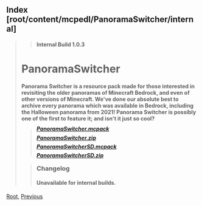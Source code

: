 ## Index [root/content/mcpedl/PanoramaSwitcher/internal]
> > #### Internal Build 1.0.3
>
> # PanoramaSwitcher
> #### Panorama Switcher is a resource pack made for those interested in revisiting the older panoramas of Minecraft Bedrock, and even of other versions of Minecraft. We've done our absolute best to archive every panorama which was available in Bedrock, including the Halloween panorama from 2021! Panorama Switcher is possibly one of the first to feature it; and isn't it just so cool?
>
> > ##### [PanoramaSwitcher.mcpack](https://github.com/Kee7702/Kee7702.github.io/releases/download/untagged-7c0324fbdffa52711419/mcpedl.103.PanoramaSwitcher.mcpack)
> > ##### [PanoramaSwitcher.zip](https://github.com/Kee7702/Kee7702.github.io/releases/download/untagged-7c0324fbdffa52711419/mcpedl.103.PanoramaSwitcher.zip)
> > ##### [PanoramaSwitcherSD.mcpack](https://github.com/Kee7702/Kee7702.github.io/releases/download/untagged-7c0324fbdffa52711419/mcpedl.103.PanoramaSwitcherSD.mcpack)
> > ##### [PanoramaSwitcherSD.zip](https://github.com/Kee7702/Kee7702.github.io/releases/download/untagged-7c0324fbdffa52711419/mcpedl.103.PanoramaSwitcherSD.zip)
>
> > ### Changelog
> > #### Unavailable for internal builds.

[Root](/), [Previous](.././)
<head><style>blockquote>* h5 { line-height:0!important } </style></head>
